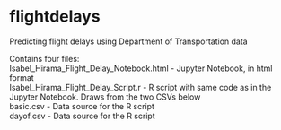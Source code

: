 # flightdelays
Predicting flight delays using Department of Transportation data

Contains four files:<br>
Isabel_Hirama_Flight_Delay_Notebook.html - Jupyter Notebook, in html format<br>
Isabel_Hirama_Flight_Delay_Script.r - R script with same code as in the Jupyter Notebook. Draws from the two CSVs below <br>
basic.csv - Data source for the R script <br>
dayof.csv - Data source for the R script
